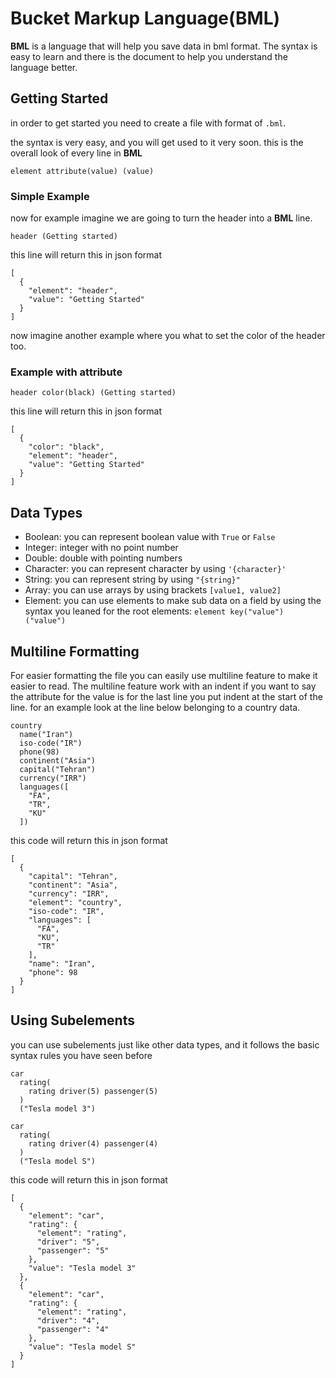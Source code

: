 # Bucket Markup Language(BML)

**BML** is a language that will help you save data in bml format. The syntax is easy to learn and there is the document
to help you understand the language better.

## Getting Started

in order to get started you need to create a file with format of `.bml`.

the syntax is very easy, and you will get used to it very soon. this is the overall look of every line in **BML**

```
element attribute(value) (value)
```

### Simple Example

now for example imagine we are going to turn the header into a **BML** line.

```
header (Getting started)
```

this line will return this in json format

```
[
  {
    "element": "header",
    "value": "Getting Started"
  }
]
```

now imagine another example where you what to set the color of the header too.

### Example with attribute

```
header color(black) (Getting started)
```

this line will return this in json format

```
[
  {
    "color": "black",
    "element": "header",
    "value": "Getting Started"
  }
]
```

## Data Types

+ Boolean: you can represent boolean value with `True` or `False`
+ Integer: integer with no point number
+ Double: double with pointing numbers
+ Character: you can represent character by using `'{character}'`
+ String: you can represent string by using `"{string}"`
+ Array: you can use arrays by using brackets `[value1, value2]`
+ Element: you can use elements to make sub data on a field by using the syntax you leaned for the root
  elements: `element key("value") ("value")`

## Multiline Formatting

For easier formatting the file you can easily use multiline feature to make it easier to read. The multiline feature
work with an indent if you want to say the attribute for the value is for the last line you put indent at the start of
the line. for an example look at the line below belonging to a country data.

```
country
  name("Iran")
  iso-code("IR")
  phone(98)
  continent("Asia")
  capital("Tehran")
  currency("IRR")
  languages([
    "FA",
    "TR",
    "KU"
  ])
```

this code will return this in json format

```
[
  {
    "capital": "Tehran",
    "continent": "Asia",
    "currency": "IRR",
    "element": "country",
    "iso-code": "IR",
    "languages": [
      "FA",
      "KU",
      "TR"
    ],
    "name": "Iran",
    "phone": 98
  }
]
```

## Using Subelements

you can use subelements just like other data types, and it follows the basic syntax rules you have seen before

```
car 
  rating(
    rating driver(5) passenger(5)
  )
  ("Tesla model 3")

car 
  rating(
    rating driver(4) passenger(4)
  )
  ("Tesla model S")
```

this code will return this in json format

```
[
  {
    "element": "car",
    "rating": {
      "element": "rating",
      "driver": "5",
      "passenger": "5"
    },
    "value": "Tesla model 3"
  },
  {
    "element": "car",
    "rating": {
      "element": "rating",
      "driver": "4",
      "passenger": "4"
    },
    "value": "Tesla model S"
  }
]
```
